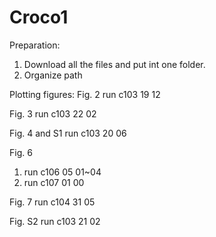 # Croco1

Preparation:
1. Download all the files and put int one folder.
2. Organize path

Plotting figures:
Fig. 2
run c103 19 12

Fig. 3 
run c103 22 02

Fig. 4 and S1
run c103 20 06

Fig. 6
1. run c106 05 01~04
2. run c107 01 00

Fig. 7
run c104 31 05

Fig. S2
run c103 21 02
